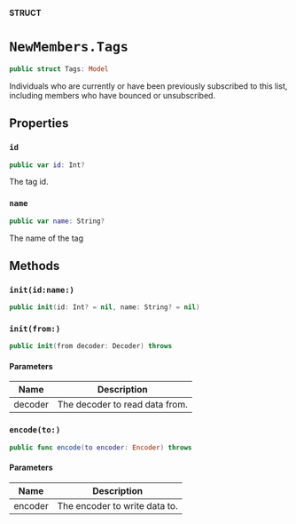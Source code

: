 **STRUCT**

# `NewMembers.Tags`

```swift
public struct Tags: Model
```

Individuals who are currently or have been previously subscribed to this list, including members who have bounced or unsubscribed.

## Properties
### `id`

```swift
public var id: Int?
```

The tag id.

### `name`

```swift
public var name: String?
```

The name of the tag

## Methods
### `init(id:name:)`

```swift
public init(id: Int? = nil, name: String? = nil)
```

### `init(from:)`

```swift
public init(from decoder: Decoder) throws
```

#### Parameters

| Name | Description |
| ---- | ----------- |
| decoder | The decoder to read data from. |

### `encode(to:)`

```swift
public func encode(to encoder: Encoder) throws
```

#### Parameters

| Name | Description |
| ---- | ----------- |
| encoder | The encoder to write data to. |
